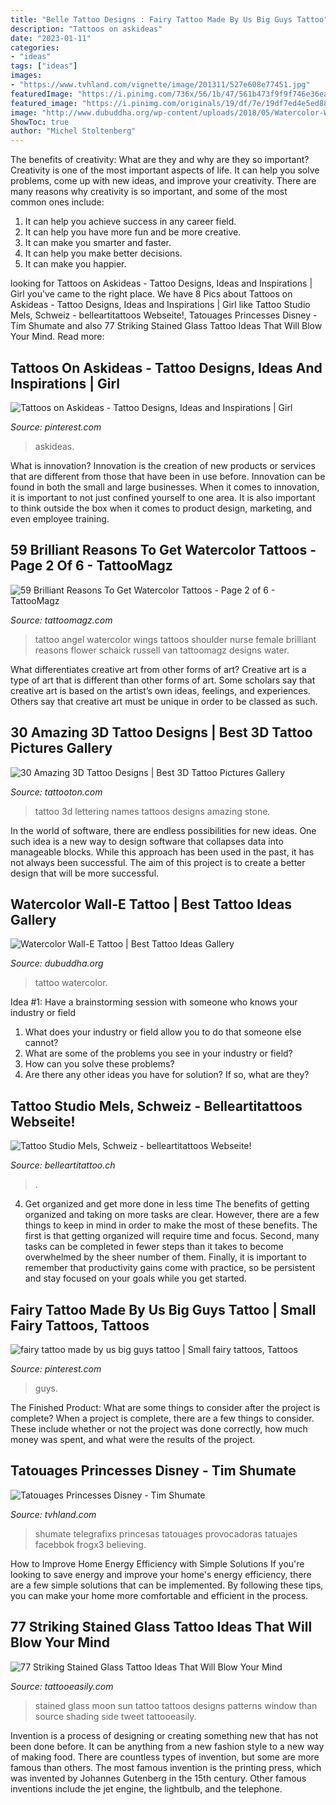 ```yaml
---
title: "Belle Tattoo Designs : Fairy Tattoo Made By Us Big Guys Tattoo"
description: "Tattoos on askideas"
date: "2023-01-11"
categories:
- "ideas"
tags: ["ideas"]
images:
- "https://www.tvhland.com/vignette/image/201311/527e608e77451.jpg"
featuredImage: "https://i.pinimg.com/736x/56/1b/47/561b473f9f9f746e36ea691be9475750.jpg"
featured_image: "https://i.pinimg.com/originals/19/df/7e/19df7ed4e5ed882726ddd0981d4f55ab.jpg"
image: "http://www.dubuddha.org/wp-content/uploads/2018/05/Watercolor-Wall-E-Tattoo-by-Versusink-728x728.jpg"
ShowToc: true
author: "Michel Stoltenberg"
---
```



The benefits of creativity: What are they and why are they so important?
Creativity is one of the most important aspects of life. It can help you solve problems, come up with new ideas, and improve your creativity. There are many reasons why creativity is so important, and some of the most common ones include: 
1) It can help you achieve success in any career field.
2) It can help you have more fun and be more creative. 
3) It can make you smarter and faster. 
4) It can help you make better decisions. 
5) It can make you happier.

	

		
looking for Tattoos on Askideas - Tattoo Designs, Ideas and Inspirations | Girl you've came to the right place. We have 8 Pics about Tattoos on Askideas - Tattoo Designs, Ideas and Inspirations | Girl like Tattoo Studio Mels, Schweiz - belleartitattoos Webseite!, Tatouages Princesses Disney - Tim Shumate and also 77 Striking Stained Glass Tattoo Ideas That Will Blow Your Mind. Read more:
		
    
## Tattoos On Askideas - Tattoo Designs, Ideas And Inspirations | Girl

<img loading=lazy src="https://i.pinimg.com/736x/56/1b/47/561b473f9f9f746e36ea691be9475750.jpg" onerror="this.onerror=null;this.src='https://tse4.mm.bing.net/th?id=OIP.fWXFnq-uwUbVeHGti5iv1AHaJ4&amp;pid=15.1';" alt="Tattoos on Askideas - Tattoo Designs, Ideas and Inspirations | Girl">

_Source: pinterest.com_

>askideas. 

	

What is innovation?
Innovation is the creation of new products or services that are different from those that have been in use before. Innovation can be found in both the small and large businesses. When it comes to innovation, it is important to not just confined yourself to one area. It is also important to think outside the box when it comes to product design, marketing, and even employee training.

    
## 59 Brilliant Reasons To Get Watercolor Tattoos - Page 2 Of 6 - TattooMagz

<img loading=lazy src="http://tattoomagz.com/wp-content/uploads/angel-nurse-watercolor-tattoo-900x900.jpg" onerror="this.onerror=null;this.src='https://tse2.mm.bing.net/th?id=OIP.zExmeF0zevwRq4tOgudzpAHaHa&amp;pid=15.1';" alt="59 Brilliant Reasons To Get Watercolor Tattoos - Page 2 of 6 - TattooMagz">

_Source: tattoomagz.com_

>tattoo angel watercolor wings tattoos shoulder nurse female brilliant reasons flower schaick russell van tattoomagz designs water. 

	

What differentiates creative art from other forms of art?
Creative art is a type of art that is different than other forms of art. Some scholars say that creative art is based on the artist’s own ideas, feelings, and experiences. Others say that creative art must be unique in order to be classed as such.

    
## 30 Amazing 3D Tattoo Designs | Best 3D Tattoo Pictures Gallery

<img loading=lazy src="https://tattooton.com/wp-content/uploads/2014/04/17.jpg" onerror="this.onerror=null;this.src='https://tse3.mm.bing.net/th?id=OIP.V92vzcc38IZRr8RFIc5SoAHaJ2&amp;pid=15.1';" alt="30 Amazing 3D Tattoo Designs | Best 3D Tattoo Pictures Gallery">

_Source: tattooton.com_

>tattoo 3d lettering names tattoos designs amazing stone. 

	

In the world of software, there are endless possibilities for new ideas. One such idea is a new way to design software that collapses data into manageable blocks. While this approach has been used in the past, it has not always been successful. The aim of this project is to create a better design that will be more successful.

    
## Watercolor Wall-E Tattoo | Best Tattoo Ideas Gallery

<img loading=lazy src="http://www.dubuddha.org/wp-content/uploads/2018/05/Watercolor-Wall-E-Tattoo-by-Versusink-728x728.jpg" onerror="this.onerror=null;this.src='https://tse4.mm.bing.net/th?id=OIP.YTiDPTTqixD9fFGJmyHLPAHaHa&amp;pid=15.1';" alt="Watercolor Wall-E Tattoo | Best Tattoo Ideas Gallery">

_Source: dubuddha.org_

>tattoo watercolor. 

	

Idea #1: Have a brainstorming session with someone who knows your industry or field
1. What does your industry or field allow you to do that someone else cannot? 
2. What are some of the problems you see in your industry or field? 
3. How can you solve these problems? 
4. Are there any other ideas you have for solution? If so, what are they?

    
## Tattoo Studio Mels, Schweiz - Belleartitattoos Webseite!

<img loading=lazy src="https://image.jimcdn.com/app/cms/image/transf/dimension=4096x4096:format=jpg/path/s506b22b24ebacc4f/image/ibe23effe65170469/version/1525185000/image.jpg" onerror="this.onerror=null;this.src='https://tse1.mm.bing.net/th?id=OIP.OEKz9JvwlII2FL559BgEYwHaFb&amp;pid=15.1';" alt="Tattoo Studio Mels, Schweiz - belleartitattoos Webseite!">

_Source: belleartitattoo.ch_

>. 

	

4) Get organized and get more done in less time
The benefits of getting organized and taking on more tasks are clear. However, there are a few things to keep in mind in order to make the most of these benefits. The first is that getting organized will require time and focus. Second, many tasks can be completed in fewer steps than it takes to become overwhelmed by the sheer number of them. Finally, it is important to remember that productivity gains come with practice, so be persistent and stay focused on your goals while you get started.

    
## Fairy Tattoo Made By Us Big Guys Tattoo | Small Fairy Tattoos, Tattoos

<img loading=lazy src="https://i.pinimg.com/originals/19/df/7e/19df7ed4e5ed882726ddd0981d4f55ab.jpg" onerror="this.onerror=null;this.src='https://tse3.mm.bing.net/th?id=OIP.kqTdYS81BXFJr8O889bT2QHaNJ&amp;pid=15.1';" alt="fairy tattoo made by us big guys tattoo | Small fairy tattoos, Tattoos">

_Source: pinterest.com_

>guys. 

	

The Finished Product: What are some things to consider after the project is complete?
When a project is complete, there are a few things to consider. These include whether or not the project was done correctly, how much money was spent, and what were the results of the project.

    
## Tatouages Princesses Disney - Tim Shumate

<img loading=lazy src="https://www.tvhland.com/vignette/image/201311/527e608e77451.jpg" onerror="this.onerror=null;this.src='https://tse3.mm.bing.net/th?id=OIP.2JfGwqyYmekYwgLqeM5i3AHaIj&amp;pid=15.1';" alt="Tatouages Princesses Disney - Tim Shumate">

_Source: tvhland.com_

>shumate telegrafixs princesas tatouages provocadoras tatuajes facebbok frogx3 believing. 

	

How to Improve Home Energy Efficiency with Simple Solutions
If you're looking to save energy and improve your home's energy efficiency, there are a few simple solutions that can be implemented. By following these tips, you can make your home more comfortable and efficient in the process.

    
## 77 Striking Stained Glass Tattoo Ideas That Will Blow Your Mind

<img loading=lazy src="http://www.tattooeasily.com/wp-content/uploads/2017/03/stained-glass-tattoo18.jpg" onerror="this.onerror=null;this.src='https://tse4.mm.bing.net/th?id=OIP.z0F_xD0Wz9InMnduHSN7gQHaHa&amp;pid=15.1';" alt="77 Striking Stained Glass Tattoo Ideas That Will Blow Your Mind">

_Source: tattooeasily.com_

>stained glass moon sun tattoo tattoos designs patterns window than source shading side tweet tattooeasily. 

	

Invention is a process of designing or creating something new that has not been done before. It can be anything from a new fashion style to a new way of making food. There are countless types of invention, but some are more famous than others. The most famous invention is the printing press, which was invented by Johannes Gutenberg in the 15th century. Other famous inventions include the jet engine, the lightbulb, and the telephone.

